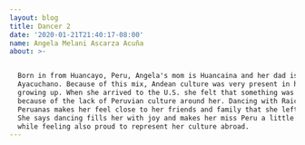 ```yaml
---
layout: blog
title: Dancer 2
date: '2020-01-21T21:40:17-08:00'
name: Angela Melani Ascarza Acuña
about: >-


  Born in from Huancayo, Peru, Angela's mom is Huancaina and her dad is
  Ayacuchano. Because of this mix, Andean culture was very present in her life
  growing up. When she arrived to the U.S. she felt that something was missing
  because of the lack of Peruvian culture around her. Dancing with Raices
  Peruanas makes her feel close to her friends and family that she left in Peru.
  She says dancing fills her with joy and makes her miss Peru a little less
  while feeling also proud to represent her culture abroad.
---
```


